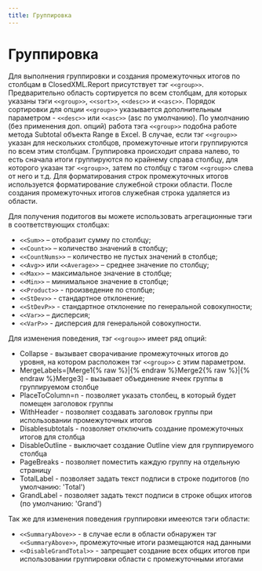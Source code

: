 ```yaml
---
title: Группировка
---
```


# Группировка

Для выполнения группировки и создания промежуточных итогов по столбцам в ClosedXML.Report присутствует тэг `<<group>>`. Предварительно область сортируется по всем столбцам, для которых указаны тэги `<<group>>`, `<<sort>>`, `<<desc>>` и `<<asc>>`. Порядок сортировки для опции `<<group>>` указывается дополнительным параметром - `<<desc>>` или `<<asc>>` (asc по умолчанию). По умолчанию (без применения доп. опций) работа тэга `<<group>>` подобна работе метода Subtotal объекта Range в Excel. В случае, если тэг `<<group>>` указан для нескольких столбцов, промежуточные итоги группируются по всем этим столбцам. Группировка происходит справа налево, то есть сначала итоги группируются по крайнему справа столбцу, для которого указан тэг `<<group>>`, затем по столбцу с тэгом `<<group>>` слева от него и т.д. Для форматирования строк промежуточных итогов используется форматирование служебной строки области. После создания промежуточных итогов служебная строка удаляется из области.

Для получения подитогов вы можете использовать агрегационные тэги в соответствующих столбцах:
* `<<Sum>>` – отобразит сумму по столбцу;
* `<<Count>>` – количество значений в столбцу;
* `<<CountNums>>` – количество не пустых значений в столбце;
* `<<Avg>>` или `<<Average>>` – среднее значение по столбцу;
* `<<Max>>` – максимальное значение в столбце;
* `<<Min>>` – минимальное значение в столбце;
* `<<Product>>` - произведение по столбце;
* `<<StDev>>` - стандартное отклонение;
* `<<StDevP>>` - стандартное отклонение по генеральной совокупности;
* `<<Var>>` – дисперсия;
* `<<VarP>>` - дисперсия для генеральной совокупности.

Для изменения поведения, тэг `<<group>>` имеет ряд опций:
* Collapse - вызывает сворачивание промежуточных итогов до уровня, на котором расположен тэг `<<group>>` с этим параметром. 
* MergeLabels=[Merge1{% raw %}|{% endraw %}Merge2{% raw %}|{% endraw %}Merge3] - вызывает объединение ячеек группы в группируемом столбце
* PlaceToColumn=n - позволяет указать столбец, в который будет помещен заголовок группы
* WithHeader - позволяет создавать заголовок группы при использовании промежуточных итогов
* Disablesubtotals - позволяет отключить создание промежуточных итогов для столбца
* DisableOutline - выключает создание Outline view для группируемого столбца
* PageBreaks -  позволяет поместить каждую группу на отдельную страницу
* TotalLabel - позволяет задать текст подписи в строке подитогов (по умолчанию: 'Total')
* GrandLabel - позволяет задать текст подписи в строке общих итогов (по умолчанию: 'Grand')

Так же для изменения поведения группировки имееются тэги области:
* `<<SummaryAbove>>` - в случае если в области обнаружен тэг `<<SummaryAbove>>`, промежуточные итоги размещаются над данными
* `<<DisableGrandTotal>>` - запрещает создание всех общих итогов при использовании группировки области с промежуточными итогами
